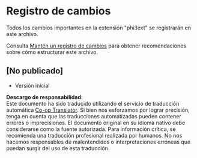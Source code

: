 <!--
CO_OP_TRANSLATOR_METADATA:
{
  "original_hash": "dbb0b6218ce5f9cf0ede8f4201f6ad58",
  "translation_date": "2025-03-27T04:23:23+00:00",
  "source_file": "code\\07.Lab\\01\\Apple\\phi3ext\\CHANGELOG.md",
  "language_code": "es"
}
-->
# Registro de cambios

Todos los cambios importantes en la extensión "phi3ext" se registrarán en este archivo.

Consulta [Mantén un registro de cambios](http://keepachangelog.com/) para obtener recomendaciones sobre cómo estructurar este archivo.

## [No publicado]

- Versión inicial

**Descargo de responsabilidad**:  
Este documento ha sido traducido utilizando el servicio de traducción automática [Co-op Translator](https://github.com/Azure/co-op-translator). Si bien nos esforzamos por lograr precisión, tenga en cuenta que las traducciones automatizadas pueden contener errores o imprecisiones. El documento original en su idioma nativo debe considerarse como la fuente autorizada. Para información crítica, se recomienda una traducción profesional realizada por humanos. No nos hacemos responsables de malentendidos o interpretaciones erróneas que puedan surgir del uso de esta traducción.